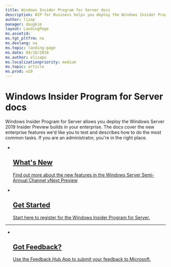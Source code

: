 ```yaml
---
title: Windows Insider Program for Server docs
description: WIP for Business helps you deploy the Windows Insider Program in your enterprise. The docs cover the new enterprise features we'd like you to test and describes how to do the most common tasks. If you are an administrator, you're in the right place. If you are interested in the Windows Insider Program for your personal computer, see Windows Insider Program docs.
author: lizap
manager: dougkim
layout: LandingPage
ms.assetid: 
ms.tgt_pltfrm: na
ms.devlang: na
ms.topic: landing-page
ms.date: 04/10/2018
ms.author: elizapo
ms.localizationpriority: medium
ms.topic: article
ms.prod: w10
---
```

# Windows Insider Program for Server docs

Windows Insider Program for Server allows you deploy the Windows Server 2019 Insider Preview builds in your enterprise. The docs cover the new enterprise features we'd like you to test and describes how to do the most common tasks. If you are an administrator, you're in the right place. 

<ul class="cardsF panelContent">
    <li>
        <a href="Whats-new-wip-at-work.md">
        <div class="cardSize">
            <div class="cardPadding">
                <div class="card">
                    <div class="cardImageOuter">
                        <div class="cardImage">
                            <img src="https://docs.microsoft.com/media/common/i_whats-new.svg" alt="" />
                        </div>
                    </div>
                    <div class="cardText">
                        <h2>What's New</h2>
                <p>Find out more about the new features in the Windows Server Semi-Annual Channel vNext Preview</p>
                    </div>
                </div>
            </div>
        </div>
        </a>
    </li>
    <li>
        <a href="https://insider.windows.com/en-us/for-business-getting-started-server/">
        <div class="cardSize">
            <div class="cardPadding">
                <div class="card">
                    <div class="cardImageOuter">
                        <div class="cardImage">
                            <img src="https://docs.microsoft.com/media/common/i_get-started.svg" alt="" />
                        </div>
                    </div>
                    <div class="cardText">
                        <h2>Get Started</h2>
                <p>Start here to register for the Windows Insider Program for Server.</p>
                    </div>
                </div>
            </div>
        </div>
        </a>
    </li>
</ul>

---

<ul class="cardsF panelContent cols cols2">
    <li>
        <a href="https://docs.microsoft.com/windows-insider/at-work/wip-4-server-feedback-hub">
        <div class="cardSize">
            <div class="cardPadding">
                <div class="card">
                    <div class="cardImageOuter">
                        <div class="cardImage">
                            <img src="https://docs.microsoft.com/media/common/i_feedback.svg" alt="" />
                        </div>
                    </div>
                    <div class="cardText">
                        <h2>Got Feedback?</h2>
                <p>Use the Feedback Hub App to submit your feedback to Microsoft.</p>
                    </div>
                </div>
            </div>
        </div>
        </a>
    </li> 
</ul>
